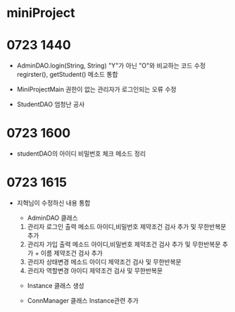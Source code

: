 # miniProject

# 0723 1440
- AdminDAO.login(String, String)
    "Y"가 아닌 "O"와 비교하는 코드 수정
    regirster(), getStudent() 메소드 통합

- MiniProjectMain
    권한이 없는 관리자가 로그인되는 오류 수정

- StudentDAO
    엄청난 공사


# 0723 1600 

- studentDAO의 아이디 비밀번호 체크 메소드 정리

# 0723 1615

- 지혁님이 수정하신 내용 통합
    - AdminDAO 클래스

    1. 관리자 로그인 출력 메소드 아이디,비밀번호 제약조건 검사 추가 및 무한반복문 추가
    2. 관리자 가입 출력 메소드 아이디,비밀번호 제약조건 검사 추가 및 무한반복문 추가 + 이름 제약조건 검사 추가
    3. 관리자 상태변경 메소드 아이디 제약조건 검사 및 무한반복문
    4. 관리자 역할변경 아이디 제약조건 검사 및 무한반복문

    - Instance 클래스 생성

    - ConnManager 클래스 Instance관련 추가